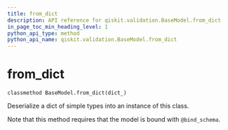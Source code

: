 ```yaml
---
title: from_dict
description: API reference for qiskit.validation.BaseModel.from_dict
in_page_toc_min_heading_level: 1
python_api_type: method
python_api_name: qiskit.validation.BaseModel.from_dict
---
```


# from\_dict

<span id="qiskit.validation.BaseModel.from_dict" />

`classmethod BaseModel.from_dict(dict_)`

Deserialize a dict of simple types into an instance of this class.

Note that this method requires that the model is bound with `@bind_schema`.

